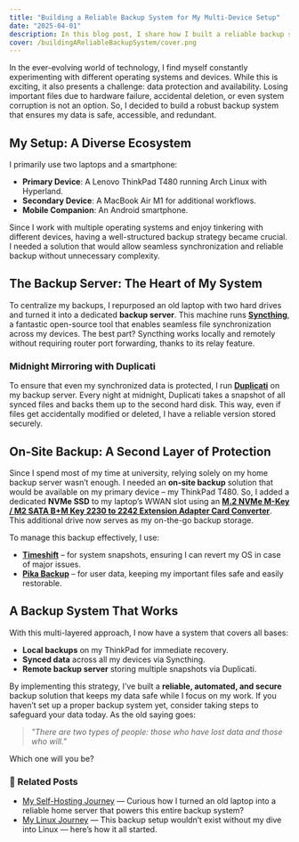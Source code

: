 ```yaml
---
title: "Building a Reliable Backup System for My Multi-Device Setup"
date: "2025-04-01"
description: In this blog post, I share how I built a reliable backup system to protect my data across multiple devices, including my ThinkPad T480 (Arch Linux), MacBook Air M1, and Android smartphone. I explain how I use Syncthing for seamless file synchronization, Duplicati for automated nightly backups, and a dedicated NVMe SSD in my ThinkPad for on-site backups. If you're looking for a secure, automated, and redundant backup solution, this guide will help you get started! 🚀
cover: /buildingAReliableBackupSystem/cover.png
---
```


In the ever-evolving world of technology, I find myself constantly experimenting with different operating systems and devices. While this is exciting, it also presents a challenge: data protection and availability. Losing important files due to hardware failure, accidental deletion, or even system corruption is not an option. So, I decided to build a robust backup system that ensures my data is safe, accessible, and redundant.

## My Setup: A Diverse Ecosystem

I primarily use two laptops and a smartphone:

- **Primary Device**: A Lenovo ThinkPad T480 running Arch Linux with Hyperland.
- **Secondary Device**: A MacBook Air M1 for additional workflows.
- **Mobile Companion**: An Android smartphone.

Since I work with multiple operating systems and enjoy tinkering with different devices, having a well-structured backup strategy became crucial. I needed a solution that would allow seamless synchronization and reliable backup without unnecessary complexity.

## The Backup Server: The Heart of My System

To centralize my backups, I repurposed an old laptop with two hard drives and turned it into a dedicated **backup server**. This machine runs **[Syncthing](https://syncthing.net/)**, a fantastic open-source tool that enables seamless file synchronization across my devices. The best part? Syncthing works locally and remotely without requiring router port forwarding, thanks to its relay feature.

### Midnight Mirroring with Duplicati

To ensure that even my synchronized data is protected, I run **[Duplicati](https://www.duplicati.com/)** on my backup server. Every night at midnight, Duplicati takes a snapshot of all synced files and backs them up to the second hard disk. This way, even if files get accidentally modified or deleted, I have a reliable version stored securely.

## On-Site Backup: A Second Layer of Protection

Since I spend most of my time at university, relying solely on my home backup server wasn’t enough. I needed an **on-site backup** solution that would be available on my primary device – my ThinkPad T480. So, I added a dedicated **NVMe SSD** to my laptop’s WWAN slot using an **[M.2 NVMe M-Key / M2 SATA B+M Key 2230 to 2242 Extension Adapter Card Converter](https://www.aliexpress.com/item/1005006832363079.html?spm=a2g0o.detail.pcDetailTopMoreOtherSeller.1.485eZftQZftQzK&gps-id=pcDetailTopMoreOtherSeller&scm=1007.40050.354490.0&scm_id=1007.40050.354490.0&scm-url=1007.40050.354490.0&pvid=c2ca3f03-b5b9-4006-bdd5-82cfac1e3751&_t=gps-id:pcDetailTopMoreOtherSeller,scm-url:1007.40050.354490.0,pvid:c2ca3f03-b5b9-4006-bdd5-82cfac1e3751,tpp_buckets:668%232846%238116%232002&pdp_ext_f=%7B%22order%22%3A%22202%22%2C%22eval%22%3A%221%22%2C%22sceneId%22%3A%2230050%22%7D&pdp_npi=4%40dis%21LKR%21854.70%21293.23%21%21%2120.85%217.15%21%402101584917434390873802934e1cee%2112000038446274280%21rec%21LK%21%21ABXZ&utparam-url=scene%3ApcDetailTopMoreOtherSeller%7Cquery_from%3A)**. This additional drive now serves as my on-the-go backup storage.

To manage this backup effectively, I use:

- **[Timeshift](https://github.com/teejee2008/timeshift)** – for system snapshots, ensuring I can revert my OS in case of major issues.
- **[Pika Backup](https://flathub.org/apps/org.gnome.World.PikaBackup)** – for user data, keeping my important files safe and easily restorable.

## A Backup System That Works

With this multi-layered approach, I now have a system that covers all bases:

- **Local backups** on my ThinkPad for immediate recovery.
- **Synced data** across all my devices via Syncthing.
- **Remote backup server** storing multiple snapshots via Duplicati.

By implementing this strategy, I’ve built a **reliable, automated, and secure** backup solution that keeps my data safe while I focus on my work. If you haven’t set up a proper backup system yet, consider taking steps to safeguard your data today. As the old saying goes:

> *"There are two types of people: those who have lost data and those who will."*

Which one will you be?

### 🔗 Related Posts

- [My Self-Hosting Journey](https://blog.kavindalj.me/blog/mySelfHostingJourney) — Curious how I turned an old laptop into a reliable home server that powers this entire backup system?
- [My Linux Journey](https://blog.kavindalj.me/blog/myLinuxJourney) — This backup setup wouldn’t exist without my dive into Linux — here’s how it all started.
